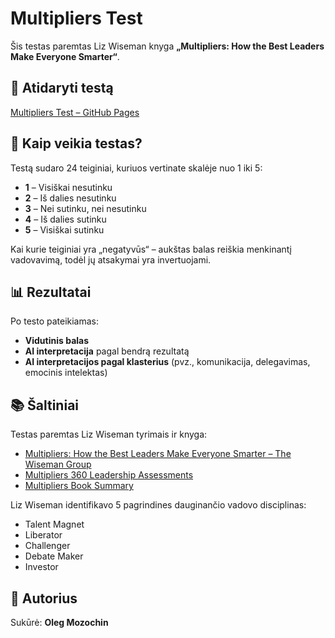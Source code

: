 # Multipliers Test

Šis testas paremtas Liz Wiseman knyga **„Multipliers: How the Best Leaders Make Everyone Smarter“**.

## 🔗 Atidaryti testą

[Multipliers Test – GitHub Pages](https://olemoz1977.github.io/multipliers-test/)

## 🧪 Kaip veikia testas?

Testą sudaro 24 teiginiai, kuriuos vertinate skalėje nuo 1 iki 5:

- **1** – Visiškai nesutinku
- **2** – Iš dalies nesutinku
- **3** – Nei sutinku, nei nesutinku
- **4** – Iš dalies sutinku
- **5** – Visiškai sutinku

Kai kurie teiginiai yra „negatyvūs“ – aukštas balas reiškia menkinantį vadovavimą, todėl jų atsakymai yra invertuojami.

## 📊 Rezultatai

Po testo pateikiamas:

- **Vidutinis balas**
- **AI interpretacija** pagal bendrą rezultatą
- **AI interpretacijos pagal klasterius** (pvz., komunikacija, delegavimas, emocinis intelektas)

## 📚 Šaltiniai

Testas paremtas Liz Wiseman tyrimais ir knyga:

- [Multipliers: How the Best Leaders Make Everyone Smarter – The Wiseman Group](https://thewisemangroup.com/books/multipliers/)
- [Multipliers 360 Leadership Assessments](https://thewisemangroup.com/services/assessments/)
- [Multipliers Book Summary](https://www.leadernavigation.com/multipliers-book-summary/)

Liz Wiseman identifikavo 5 pagrindines dauginančio vadovo disciplinas:
- Talent Magnet
- Liberator
- Challenger
- Debate Maker
- Investor

## 👤 Autorius

Sukūrė: **Oleg Mozochin**

